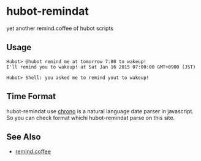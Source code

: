 # hubot-remindat

yet another remind.coffee of hubot scripts

## Usage

```
Hubot> @hubot remind me at tomorrow 7:00 to wakeup!
I'll remind you to wakeup! at Sat Jan 16 2015 07:00:00 GMT+0900 (JST)
```

```
Hubot> Shell: you asked me to remind yout to wakeup!
```

## Time Format

hubot-remindat use [chrono](http://wanasit.github.io/pages/chrono/) is a natural language date parser in javascript.
So you can check format whichi hubot-remindat parse on this site.

## See Also

* [remind.coffee](https://github.com/github/hubot-scripts/blob/master/src/scripts/remind.coffee)
